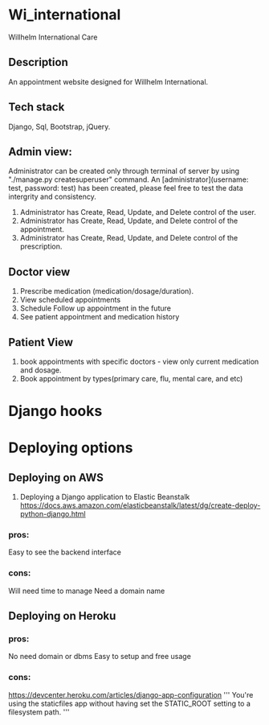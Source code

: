 # Wi_international
 Willhelm International Care 

## Description

An appointment website designed for Willhelm International. 

## Tech stack 
Django, Sql, Bootstrap, jQuery.

<!-- **Webiste:** [Deployed on Pythonanywhere](http://jasonchan.pythonanywhere.com) -->

## Admin view:

Administrator can be created only through terminal of server by using "./manage.py createsuperuser" command. An [administrator](username: test, password: test) has been created, please feel free to test the data intergrity and consistency.

1. Administrator has Create, Read, Update, and Delete control of the user.
2. Administrator has Create, Read, Update, and Delete control of the appointment.
3. Administrator has Create, Read, Update, and Delete control of the prescription.

## Doctor view

1. Prescribe medication (medication/dosage/duration).
2. View scheduled appointments
3. Schedule Follow up appointment in the future
4. See patient appointment and medication history


## Patient View

1. book appointments with specific doctors - view only current medication and dosage.
2. Book appointment by types(primary care, flu, mental care, and etc)

# Django hooks


# Deploying options
## Deploying on AWS
1. Deploying a Django application to Elastic Beanstalk
https://docs.aws.amazon.com/elasticbeanstalk/latest/dg/create-deploy-python-django.html
### pros: 
Easy to see the backend interface
### cons:
Will need time to manage
Need a domain name 


## Deploying on Heroku
### pros: 
No need domain or dbms
Easy to setup and free usage
### cons:
https://devcenter.heroku.com/articles/django-app-configuration
'''
You're using the staticfiles app without having set the STATIC_ROOT setting to a filesystem path.
'''
